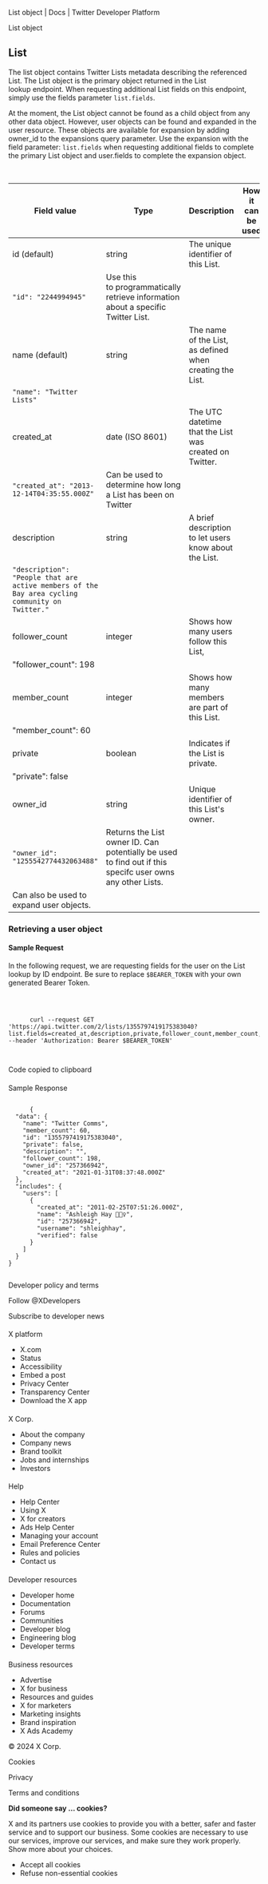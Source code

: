 



List object | Docs | Twitter Developer Platform 





































































































List object



List
----


The list object contains Twitter Lists metadata describing the referenced List. The List object is the primary object returned in the List lookup endpoint. When requesting additional List fields on this endpoint, simply use the fields parameter `list.fields`.


At the moment, the List object cannot be found as a child object from any other data object. However, user objects can be found and expanded in the user resource. These objects are available for expansion by adding owner\_id to the expansions query parameter. Use the expansion with the field parameter: `list.fields` when requesting additional fields to complete the primary List object and user.fields to complete the expansion object.  

 




| Field value | Type | Description | How it can be used |
| --- | --- | --- | --- |
| id (default) | string | The unique identifier of this List.
`"id": "2244994945"` | Use this to programmatically retrieve information about a specific Twitter List. |
| name (default) | string | The name of the List, as defined when creating the List. 
`"name": "Twitter Lists"` |  |
| created\_at | date (ISO 8601) | The UTC datetime that the List was created on Twitter.
`"created_at": "2013-12-14T04:35:55.000Z"` | Can be used to determine how long a List has been on Twitter |
| description | string | A brief description to let users know about the List.
`"description": "People that are active members of the Bay area cycling community on Twitter."` |  |
| follower\_count  | integer | Shows how many users follow this List,
"follower\_count": 198 |  |
| member\_count | integer | Shows how many members are part of this List.
"member\_count": 60 |  |
| private | boolean | Indicates if the List is private.
"private": false |  |
| owner\_id | string | Unique identifier of this List's owner.
`"owner_id": "1255542774432063488"` | Returns the List owner ID. Can potentially be used to find out if this specifc user owns any other Lists.
Can also be used to expand user objects. |  |






### 


### Retrieving a user object


#### Sample Request


In the following request, we are requesting fields for the user on the List lookup by ID endpoint. Be sure to replace `$BEARER_TOKEN` with your own generated Bearer Token.  

 












```

      curl --request GET 'https://api.twitter.com/2/lists/1355797419175383040?list.fields=created_at,description,private,follower_count,member_count,owner_id&expansions=owner_id' --header 'Authorization: Bearer $BEARER_TOKEN'

    
```





Code copied to clipboard








#### 
Sample Response












```

      {
  "data": {
    "name": "Twitter Comms",
    "member_count": 60,
    "id": "1355797419175383040",
    "private": false,
    "description": "",
    "follower_count": 198,
    "owner_id": "257366942",
    "created_at": "2021-01-31T08:37:48.000Z"
  },
  "includes": {
    "users": [
      {
        "created_at": "2011-02-25T07:51:26.000Z",
        "name": "Ashleigh Hay 🤸🏼‍♀️",
        "id": "257366942",
        "username": "shleighhay",
        "verified": false
      }
    ]
  }
}
    
```



















Developer policy and terms


Follow @XDevelopers


Subscribe to developer news












#### 
 X platform


* X.com
* Status
* Accessibility
* Embed a post
* Privacy Center
* Transparency Center
* Download the X app




#### 
 X Corp.


* About the company
* Company news
* Brand toolkit
* Jobs and internships
* Investors




#### 
 Help


* Help Center
* Using X
* X for creators
* Ads Help Center
* Managing your account
* Email Preference Center
* Rules and policies
* Contact us




#### 
 Developer resources


* Developer home
* Documentation
* Forums
* Communities
* Developer blog
* Engineering blog
* Developer terms




#### 
 Business resources


* Advertise
* X for business
* Resources and guides
* X for marketers
* Marketing insights
* Brand inspiration
* X Ads Academy









 © 2024 X Corp.
 


Cookies


Privacy


Terms and conditions






















**Did someone say … cookies?**  
  


 X and its partners use cookies to provide you with a better, safer and
 faster service and to support our business. Some cookies are necessary to use
 our services, improve our services, and make sure they work properly.
 Show more about your choices.


 




* Accept all cookies
* Refuse non-essential cookies















